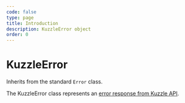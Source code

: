 ```yaml
---
code: false
type: page
title: Introduction
description: KuzzleError object
order: 0
---
```


# KuzzleError

Inherits from the standard `Error` class.

The KuzzleError class represents an [error response from Kuzzle API](/core/1/api/essentials/errors).